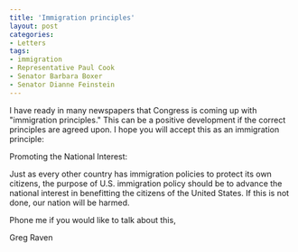 ```yaml
---
title: 'Immigration principles'
layout: post
categories:
- Letters
tags:
- immigration
- Representative Paul Cook
- Senator Barbara Boxer
- Senator Dianne Feinstein
---
```


I have ready in many newspapers that Congress is coming up with "immigration principles." This can be a positive development if the correct principles are agreed upon. I hope you will accept this as an immigration principle:  
  
Promoting the National Interest:

Just as every other country has immigration policies to protect its own citizens, the purpose of U.S. immigration policy should be to advance the national interest in benefitting the citizens of the United States. If this is not done, our nation will be harmed.

Phone me if you would like to talk about this,

Greg Raven